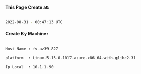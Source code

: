 
   
#### This Page Create at:

```bash

2022-08-31 - 00:47:13 UTC

```

#### Create By Machine:

```bash

Host Name : fv-az39-827

platform  : Linux-5.15.0-1017-azure-x86_64-with-glibc2.31

Ip Local  : 10.1.1.90

```

